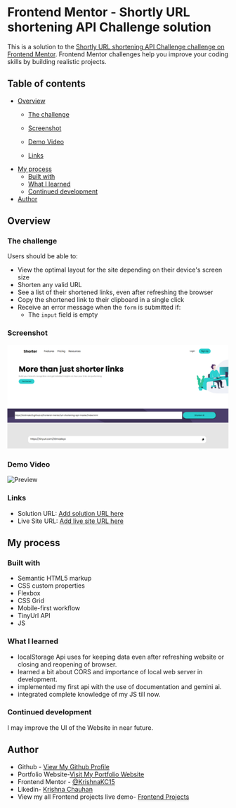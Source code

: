 # Frontend Mentor - Shortly URL shortening API Challenge solution

This is a solution to the [Shortly URL shortening API Challenge challenge on Frontend Mentor](https://www.frontendmentor.io/challenges/url-shortening-api-landing-page-2ce3ob-G). Frontend Mentor challenges help you improve your coding skills by building realistic projects. 

## Table of contents

- [Overview](#overview)
  - [The challenge](#the-challenge)
  - [Screenshot](#screenshot)
  - [Demo Video](#demo-video)

  
  - [Links](#links)
- [My process](#my-process)
  - [Built with](#built-with)
  - [What I learned](#what-i-learned)
  - [Continued development](#continued-development)
- [Author](#author)


## Overview

### The challenge

Users should be able to:

- View the optimal layout for the site depending on their device's screen size
- Shorten any valid URL
- See a list of their shortened links, even after refreshing the browser
- Copy the shortened link to their clipboard in a single click
- Receive an error message when the `form` is submitted if:
  - The `input` field is empty

### Screenshot

![](./preview.png)


### Demo Video

![Preview](demo/demo.gif)

### Links

- Solution URL: [Add solution URL here](https://github.com/KrishnaKC15/frontend-mentor/tree/main/url-shortening-api-master)
- Live Site URL: [Add live site URL here](https://krishnakc15.github.io/frontend-mentor/url-shortening-api-master/index.html)

## My process

### Built with

- Semantic HTML5 markup
- CSS custom properties
- Flexbox
- CSS Grid
- Mobile-first workflow
- TinyUrl API
- JS

### What I learned

- localStorage Api uses for keeping data even after refreshing website or closing and reopening of browser.
- learned a bit about CORS and importance of local web server in development.
- implemented my first api with the use of documentation and gemini ai.
- integrated complete knowledge of my JS till now.

### Continued development

I may improve the UI of the Website in near future.


## Author
- Github - [View My Github Profile](https://github.com/KrishnaKC15)
- Portfolio Website-[Visit My Portfolio Website](https://krishnakc15.github.io/Portfolio/)
- Frontend Mentor - [@KrishnaKC15](https://www.frontendmentor.io/profile/KrishnaKC15)
- Likedin- [Krishna Chauhan](https://www.linkedin.com/in/krishna-chauhan-1672b8345/)
- View my all Frontend projects live demo- [Frontend Projects](https://krishnakc15.github.io/frontend-mentor/)
